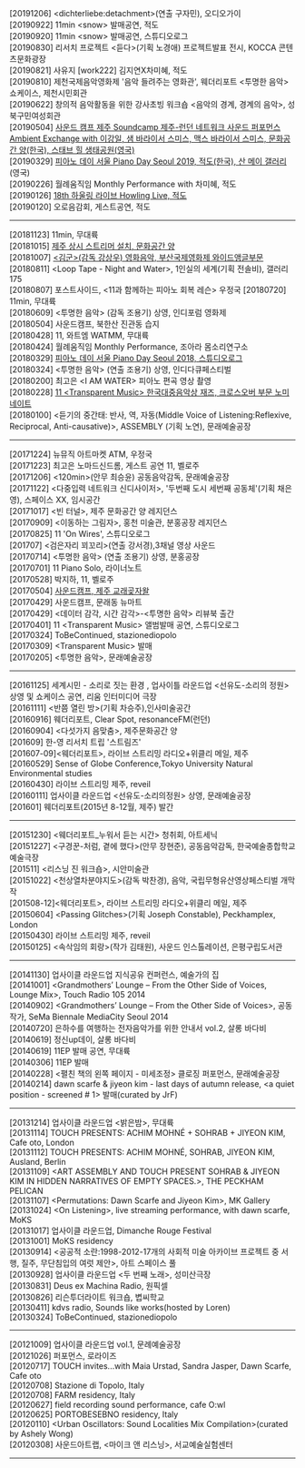 [20191206] &lt;dichterliebe:detachment&gt;(연출 구자민), 오디오가이<br>
[20190922] 11min &lt;snow&gt; 발매공연, 적도<br>
[20190920] 11min &lt;snow&gt; 발매공연, 스튜디오로그<br>
[20190830] 리서치 프로젝트 &lt;듣다&gt;(기획 노경애) 프로젝트발표 전시, KOCCA 콘텐츠문화광장<br>
[20190821] 사유지 [work222] 김지연X차미혜, 적도<br>
[20190810] 제천국제음악영화제 '음악 들려주는 영화관', 웨더리포트 &lt;투명한 음악&gt; 쇼케이스, 제천시민회관<br>
[20190622] 창의적 음악활동을 위한 강사초빙 워크숍 &lt;음악의 경계, 경계의 음악&gt;, 성북구민여성회관<br>
[20190504] [사운드 캠프 제주 Soundcamp 제주-런던 네트워크 사운드 퍼포먼스 Ambient Exchange with 이강일, 샘 바라이서 스미스, 맥스 바라이서 스미스, 문화공간 양(한국), 스태브 힐 생태공원(영국)](https://vimeo.com/337064106)<br>
[20190329] [피아노 데이 서울 Piano Day Seoul 2019, 적도(한국), 산 메이 갤러리](https://vimeo.com/337064083)(영국)<br>
[20190226] 월례움직임 Monthly Performance with 차미혜, 적도<br>
[20190126] [18th 하울링 라이브 Howling Live, 적도](https://www.youtube.com/watch?v=1GwTAvup4IE)<br>
[20190120] 오로음감회, 게스트공연, 적도<br>

---

[20181123] 11min, 무대륙<br> 
[20181015] [제주 상시 스트리머 설치, 문화공간 양](http://locus.creacast.com:9001/jeju_georo.mp3)<br>
[20181007] [&lt;김군&gt;(감독 강상우) 영화음악, 부산국제영화제 와이드앵글부문](http://www.biff.kr/kor/html/archive/arc_history_tsearch.asp?mode=view&idx=36279&piff_code=2018)<br>
[20180811] &lt;Loop Tape - Night and Water&gt;, 1인실의 세계(기획 전솔비), 갤러리175<br>
[20180807] 포스트사이드, &lt;11과 함께하는 피아노 회복 레슨&gt; 우정국 
[20180720] 11min, 무대륙<br> 
[20180609] &lt;투명한 음악&gt; (감독 조용기) 상영, 인디포럼 영화제<br> 
[20180504] 사운드캠프, 북한산 진관동 습지<br> 
[20180428] 11, 와트엠 WATMM, 무대륙<br>
[20180424] 월례움직임 Monthly Performance, 조아라 몸소리연구소<br>
[20180329] [피아노 데이 서울 Piano Day Seoul 2018, 스튜디오로그](https://www.youtube.com/watch?v=uuBhD1N63MU&list=PLxYdgrXFIuCIpNNcm7x8Y3V3g_nc-FqOD)<br>
[20180324] &lt;투명한 음악&gt; (연출 조용기) 상영, 인디다큐페스티벌<br> 
[20180200] 최고은 &lt;I AM WATER&gt; 피아노 편곡 영상 촬영<br>
[20180228] [11 &lt;Transparent Music&gt; 한국대중음악상 재즈, 크로스오버 부문 노미네이트](http://koreanmusicawards.com/2018/portfolio_page/11transparent-music/)<br>
[20180100] &lt;듣기의 중간태: 반사, 역, 자동(Middle Voice of Listening:Reflexive, Reciprocal, Anti-causative)&gt;, ASSEMBLY (기획 노연), 문래예술공장<br> 
  
---

[20171224] 뉴뮤직 아트마켓 ATM, 우정국<br> 
[20171223] 최고은 노마드신드롬, 게스트 공연 11, 벨로주<br> 
[20171206] &lt;120min&gt;(안무 최승윤) 공동음악감독, 문래예술공장<br>
[20171122] &lt;다중입력 네트워크 신디사이저&gt;, '두번째 도시 세번째 공동체'(기획 채은영), 스페이스 XX, 임시공간<br> 
[20171017] &lt;빈 터널&gt;, 제주 문화공간 양 레지던스<br> 
[20170909] &lt;이동하는 그림자&gt;, 홍천 미술관, 분홍공장 레지던스<br>
[20170825] 11 'On Wires', 스튜디오로그<br>
[201707] &lt;검은자리 꾀꼬리&gt;(연출 강서경),3채널 영상 사운드<br>
[20170714] &lt;투명한 음악&gt; (연출 조용기) 상영, 분홍공장<br> 
[20170701] 11 Piano Solo, 라이너노트<br> 
[20170528] 박지하, 11, 벨로주<br> 
[20170504] [사운드캠프, 제주 교래곶자왈](https://vimeo.com/337178632)<br>
[20170429] 사운드캠프, 문래동 뉴마트<br> 
[20170429] &lt;데이터 감각, 시간 감각&gt;-&lt;투명한 음악&gt; 리뷰북 출간<br>
[20170401] 11 &lt;Transparent Music&gt; 앨범발매 공연, 스튜디오로그<br>
[20170324] ToBeContinued, stazionediopolo<br>
[20170309] &lt;Transparent Music&gt; 발매<br>
[20170205] &lt;투명한 음악&gt;, 문래예술공장<br> 

---

[20161125] 세계시민 - 소리로 짓는 환경 , 업사이틀 라운드업 &lt;선유도-소리의 정원&gt; 상영 및 쇼케이스 공연, 리움 인터미디어 극장<br> 
[20161111] &lt;반쯤 열린 방&gt;(기획 차승주),인사미술공간<br>
[20160916] 웨더리포트, Clear Spot, resonanceFM(런던)<br>
[20160904] &lt;다섯가지 음맞춤&gt;, 제주문화공간 양<br>
[201609] 한-영 리서치 트립 '스트림즈'<br>
[201607-09]&lt;웨더리포트&gt;, 라이브 스트리밍 라디오+위클리 메일, 제주<br>
[20160529] Sense of Globe Conference,Tokyo University Natural Environmental studies<br>
[20160430] 라이브 스트리밍 제주, reveil<br>
[20160111] 업사이클 라운드업 &lt;선유도-소리의정원&gt; 상영, 문래예술공장<br>
[201601] 웨더리포트(2015년 8-12월, 제주) 발간<br>

---

[20151230] &lt;웨더리포트_누워서 듣는 시간&gt; 청취회, 아트세닉<br>
[20151227] &lt;구경꾼-처럼, 곁에 했다&gt;(안무 장현준), 공동음악감독, 한국예술종합학교 예술극장<br>
[201511] &lt;리스닝 진 워크숍&gt;, 시안미술관<br>
[20151022] &lt;천상열차분야지도&gt;(감독 박찬경), 음악, 국립무형유산영상페스티벌 개막작<br>
[201508-12]&lt;웨더리포트&gt;, 라이브 스트리밍 라디오+위클리 메일, 제주<br>
[20150604] &lt;Passing Glitches&gt;(기획 Joseph Constable), Peckhamplex, London<br>
[20150430] 라이브 스트리밍 제주, reveil<br>
[20150125] &lt;속삭임의 회랑&gt;(작가 김태원), 사운드 인스톨레이션, 은평구립도서관<br>

---

[20141130] 업사이클 라운드업 지식공유 컨퍼런스, 예술가의 집<br>
[20141001] &lt;Grandmothers’ Lounge – From the Other Side of Voices, Lounge Mix&gt;, Touch Radio 105 2014<br>
[20140902] &lt;Grandmothers’ Lounge – From the Other Side of Voices&gt;, 공동작가, SeMa Biennale MediaCity Seoul 2014<br>
[20140720] 은하수를 여행하는 전자음악가를 위한 안내서 vol.2, 살롱 바다비<br>
[20140619] 정신up데이, 살롱 바다비<br>
[20140619] 11EP 발매 공연, 무대륙<br>
[20140306] 11EP 발매<br>
[20140228] &lt;펼친 책의 왼쪽 페이지 - 미세조정&gt; 클로징 퍼포먼스, 문래예술공장<br>
[20140214] dawn scarfe & jiyeon kim - last days of autumn release, &lt;a quiet position - screened # 1&gt; 발매(curated by JrF)<br>

---

[20131214] 업사이클 라운드업 &lt;밝은밤&gt;, 무대륙<br>
[20131114] TOUCH PRESENTS: ACHIM MOHNÉ + SOHRAB + JIYEON KIM, Cafe oto, London<br>
[20131112] TOUCH PRESENTS: ACHIM MOHNÉ, SOHRAB, JIYEON KIM, Ausland, Berlin<br>
[20131109] &lt;ART ASSEMBLY AND TOUCH PRESENT SOHRAB & JIYEON KIM IN HIDDEN NARRATIVES OF EMPTY SPACES.&gt;, THE PECKHAM PELICAN<br>
[20131107] &lt;Permutations: Dawn Scarfe and Jiyeon Kim&gt;, MK Gallery<br>
[20131024] &lt;On Listening&gt;, live streaming performance, with dawn scarfe, MoKS<br>
[20131017] 업사이클 라운드업, Dimanche Rouge Festival<br>
[20131001] MoKS residency<br>
[20130914] &lt;공공적 소란:1998-2012-17개의 사회적 미술 아카이브 프로젝트 중 서행, 질주, 무단침입의 여럿 제안&gt;, 아트 스페이스 풀<br>
[20130928] 업사이클 라운드업 &lt;두 번째 노래&gt;, 성미산극장<br>
[20130831] Deus ex Machina Radio, 원픽셀<br>
[20130826] 리슨투더라이트 워크숍, 볍씨학교<br>
[20130411] kdvs radio, Sounds like works(hosted by Loren)<br>
[20130324] ToBeContinued, stazionediopolo<br>

---

[20121009] 업사이클 라운드업 vol.1, 문례예술공장<br>
[20121026] 퍼포먼스, 로라이즈<br>
[20120717] TOUCH invites...with Maia Urstad, Sandra Jasper, Dawn Scarfe, Cafe oto<br>
[20120708] Stazione di Topolo, Italy<br>
[20120708] FARM residency, Italy<br>
[20120627] field recording sound performance, cafe O:wl<br>
[20120625] PORTOBESEBNO residency, Italy<br>
[20120110] &lt;Urban Oscillators: Sound Localities Mix Compilation&gt;(curated by Ashely Wong)<br>
[20120308] 사운드아트랩, &lt;마이크 앤 리스닝&gt;, 서교예술실험센터<br> 






---



